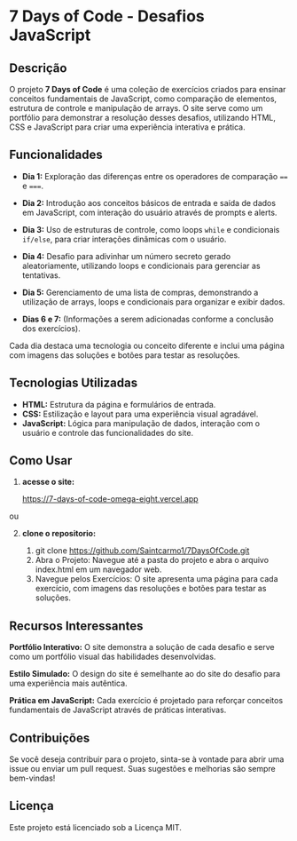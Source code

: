 # 7 Days of Code - Desafios JavaScript

## Descrição

O projeto **7 Days of Code** é uma coleção de exercícios criados para ensinar conceitos fundamentais de JavaScript, como comparação de elementos, estrutura de controle e manipulação de arrays. O site serve como um portfólio para demonstrar a resolução desses desafios, utilizando HTML, CSS e JavaScript para criar uma experiência interativa e prática.

## Funcionalidades

- **Dia 1:** Exploração das diferenças entre os operadores de comparação `==` e `===`.
  
- **Dia 2:** Introdução aos conceitos básicos de entrada e saída de dados em JavaScript, com interação do usuário através de prompts e alerts.
  
- **Dia 3:** Uso de estruturas de controle, como loops `while` e condicionais `if/else`, para criar interações dinâmicas com o usuário.
  
- **Dia 4:** Desafio para adivinhar um número secreto gerado aleatoriamente, utilizando loops e condicionais para gerenciar as tentativas.
  
- **Dia 5:** Gerenciamento de uma lista de compras, demonstrando a utilização de arrays, loops e condicionais para organizar e exibir dados.
  
- **Dias 6 e 7:** (Informações a serem adicionadas conforme a conclusão dos exercícios).

Cada dia destaca uma tecnologia ou conceito diferente e inclui uma página com imagens das soluções e botões para testar as resoluções.

## Tecnologias Utilizadas

- **HTML:** Estrutura da página e formulários de entrada.
- **CSS:** Estilização e layout para uma experiência visual agradável.
- **JavaScript:** Lógica para manipulação de dados, interação com o usuário e controle das funcionalidades do site.

## Como Usar

1. **acesse o site:**
   
   https://7-days-of-code-omega-eight.vercel.app
   
ou   

2. **clone o repositorio:**
   
   1. git clone https://github.com/Saintcarmo1/7DaysOfCode.git
   2. Abra o Projeto: Navegue até a pasta do projeto e abra o arquivo index.html em um navegador web.
   3. Navegue pelos Exercícios: O site apresenta uma página para cada exercício, com imagens das resoluções e botões para testar as soluções.

## Recursos Interessantes

**Portfólio Interativo:** O site demonstra a solução de cada desafio e serve como um portfólio visual das habilidades desenvolvidas.

**Estilo Simulado:** O design do site é semelhante ao do site do desafio para uma experiência mais autêntica.

**Prática em JavaScript:** Cada exercício é projetado para reforçar conceitos fundamentais de JavaScript através de práticas interativas.

## Contribuições

Se você deseja contribuir para o projeto, sinta-se à vontade para abrir uma issue ou enviar um pull request. Suas sugestões e melhorias são sempre bem-vindas!

## Licença

Este projeto está licenciado sob a Licença MIT.
